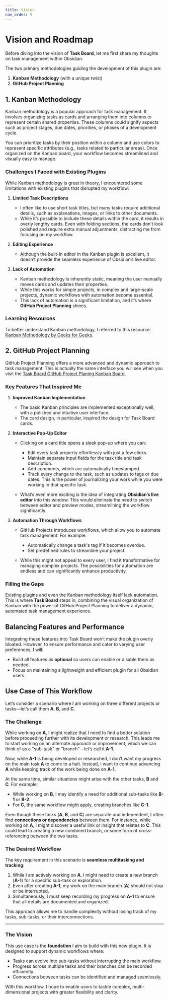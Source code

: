 ```yaml
---
title: Vision
nav_order: 9
---
```


# Vision and Roadmap

Before diving into the vision of **Task Board**, let me first share my thoughts on task management within Obsidian.  

The two primary methodologies guiding the development of this plugin are:  

1. **Kanban Methodology** (with a unique twist)  
2. **GitHub Project Planning**  

## 1. Kanban Methodology  

Kanban methodology is a popular approach for task management. It involves organizing tasks as cards and arranging them into columns to represent certain shared properties. These columns could signify aspects such as project stages, due dates, priorities, or phases of a development cycle.  

You can prioritize tasks by their position within a column and use colors to represent specific attributes (e.g., tasks related to particular areas). Once organized on the Kanban board, your workflow becomes streamlined and visually easy to manage.  

### Challenges I Faced with Existing Plugins  

While Kanban methodology is great in theory, I encountered some limitations with existing plugins that disrupted my workflow:  

1. **Limited Task Descriptions**  
   - I often like to use short task titles, but many tasks require additional details, such as explanations, images, or links to other documents.  
   - While it’s possible to include these details within the card, it results in overly lengthy cards. Even with folding sections, the cards don’t look polished and require extra manual adjustments, distracting me from focusing on my workflow.  

2. **Editing Experience**  
   - Although the built-in editor in the Kanban plugin is excellent, it doesn’t provide the seamless experience of Obsidian’s live editor.  

3. **Lack of Automation**  
   - Kanban methodology is inherently static, meaning the user manually moves cards and updates their properties.  
   - While this works for simple projects, in complex and large-scale projects, dynamic workflows with automation become essential.  
   - This lack of automation is a significant limitation, and it’s where **GitHub Project Planning** shines.  

### Learning Resources  

To better understand Kanban methodology, I referred to this resource: [Kanban Methodology by Geeks for Geeks](https://www.geeksforgeeks.org/kanban-agile-methodology/).  

## 2. GitHub Project Planning  

GitHub Project Planning offers a more advanced and dynamic approach to task management. This is actually the same interface you will see when you visit the [Task Board GitHub Project Planing Kanban Board](https://github.com/users/tu2-atmanand/projects/2/views/1).  

### Key Features That Inspired Me  

1. **Improved Kanban Implementation**  
   - The basic Kanban principles are implemented exceptionally well, with a polished and intuitive user interface.  
   - The card design, in particular, inspired the design for Task Board cards.  

2. **Interactive Pop-Up Editor**  
   - Clicking on a card title opens a sleek pop-up where you can:  
     - Edit every task property effortlessly with just a few clicks.  
     - Maintain separate input fields for the task title and task description.  
     - Add comments, which are automatically timestamped.  
     - Track every change to the task, such as updates to tags or due dates. This is the power of journalizing your work while you were working in that specific task.

   - What’s even more exciting is the idea of integrating **Obsidian’s live editor** into this window. This would eliminate the need to switch between editor and preview modes, streamlining the workflow significantly.  

3. **Automation Through Workflows**  
   - GitHub Projects introduces workflows, which allow you to automate task management. For example:  
     - Automatically change a task's tag if it becomes overdue.  
     - Set predefined rules to streamline your project.  

   - While this might not appeal to every user, I find it transformative for managing complex projects. The possibilities for automation are endless and can significantly enhance productivity.  

### Filling the Gaps  

Existing plugins and even the Kanban methodology itself lack automation. This is where **Task Board** steps in, combining the visual organization of Kanban with the power of GitHub Project Planning to deliver a dynamic, automated task management experience.  

## Balancing Features and Performance  

Integrating these features into Task Board won’t make the plugin overly bloated. However, to ensure performance and cater to varying user preferences, I will:  

- Build all features as **optional** so users can enable or disable them as needed.  
- Focus on maintaining a lightweight and efficient plugin for all Obsidian users.  

## Use Case of This Workflow  

Let’s consider a scenario where I am working on three different projects or tasks—let’s call them **A**, **B**, and **C**.  

### The Challenge  

While working on **A**, I might realize that I need to find a better solution before proceeding further with its development or research. This leads me to start working on an alternate approach or improvement, which we can think of as a "sub-task" or "branch"—let’s call it **A-1**.  

Now, while **A-1** is being developed or researched, I don’t want my progress on the main task **A** to come to a halt. Instead, I want to continue advancing **A** while keeping track of the work being done on **A-1**.  

At the same time, similar situations might arise with the other tasks, **B** and **C**. For example:  

- While working on **B**, I may identify a need for additional sub-tasks like **B-1** or **B-2**.  
- For **C**, the same workflow might apply, creating branches like **C-1**.  

Even though these tasks (**A**, **B**, and **C**) are separate and independent, I often find **connections or dependencies** between them. For instance, while working on **A**, I might discover a useful link or insight that relates to **C**. This could lead to creating a new combined branch, or some form of cross-referencing between the two tasks.  

### The Desired Workflow  

The key requirement in this scenario is **seamless multitasking and tracking**:  

1. While I am actively working on **A**, I might need to create a new branch (**A-1**) for a specific sub-task or exploration.  
2. Even after creating **A-1**, my work on the main branch (**A**) should not stop or be interrupted.  
3. Simultaneously, I must keep recording my progress on **A-1** to ensure that all details are documented and organized.  

This approach allows me to handle complexity without losing track of my tasks, sub-tasks, or their interconnections.  

---

### The Vision  

This use case is the **foundation** I aim to build with this new plugin. It is designed to support dynamic workflows where:  

- Tasks can evolve into sub-tasks without interrupting the main workflow.  
- Progress across multiple tasks and their branches can be recorded efficiently.  
- Connections between tasks can be identified and managed seamlessly.  

With this workflow, I hope to enable users to tackle complex, multi-dimensional projects with greater flexibility and clarity.  

